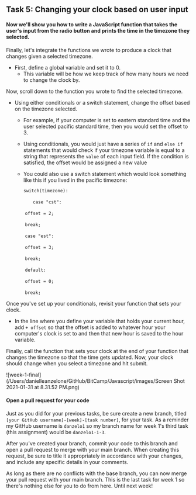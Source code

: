## Task 5: Changing your clock based on user input

#### Now we'll show you how to write a JavaScript function that takes the user's input from the radio button and prints the time in the timezone they selected.

Finally, let's integrate the functions we wrote to produce a clock that changes given a selected timezone.

- First, define a global variable and set it to 0.  
  - This variable will be how we keep track of how many hours we need to change the clock by.

Now, scroll down to the function you wrote to find the selected timezone. 

- Using either conditionals or a switch statement, change the offset based on the timezone selected.  
  
  - For example, if your computer is set to eastern standard time and the user selected pacific standard time, then you would set the offset to 3.
  
  - Using conditionals, you would just have a series of `if`  and `else if` statements that would check if your timezone variable is equal to a string that represents the `value` of each input field.  If the condition is satisfied, the offset would be assigned a new value
  
  - You could also use a switch statement which would look something like this if you lived in the pacific timezone:
  
    `switch(timezone):`
  
    ​	`	case "cst":`
  
    ​		`offset = 2;`
  
    ​		`break;`
  
    ​	`case "est":`
  
    ​		`offset = 3;`
  
    ​		`break;`
  
    ​	`default:`
  
    ​		`offset = 0;`
  
    ​		`break;`

Once you've set up your conditionals, revisit your function that sets your clock.  

- In the line where you define your variable that holds your current hour, add `+ offset` so that the offset is added to whatever hour your computer's clock is set to and then that new hour is saved to the hour variable.

Finally, call the function that sets your clock at the end of your function that changes the timezone so that the time gets updated. Now, your clock should change when you select a timezone and hit submit.

![week-1-final](/Users/danielleanzelone/GitHub/BitCamp/Javascript/images/Screen Shot 2021-01-31 at 8.31.52 PM.png)

#### Open a pull request for your code

Just as you did for your previous tasks, be sure create a new branch, titled `[your GitHub username]-[week]-[task number]`, for your task.  As a reminder my GitHub username is `danzelo1` so my branch name for week 1's third task (this assignment) would be `danzelo1-1-3`.

After you've created your branch, commit your code to this branch and open a pull request to merge with your main branch.  When creating this request, be sure to title it appropriately in accordance with your changes, and include any specific details in your comments.

As long as there are no conflicts with the base branch, you can now merge your pull request with your main branch. This is the last task for week 1 so there's nothing else for you to do from here.  Until next week!